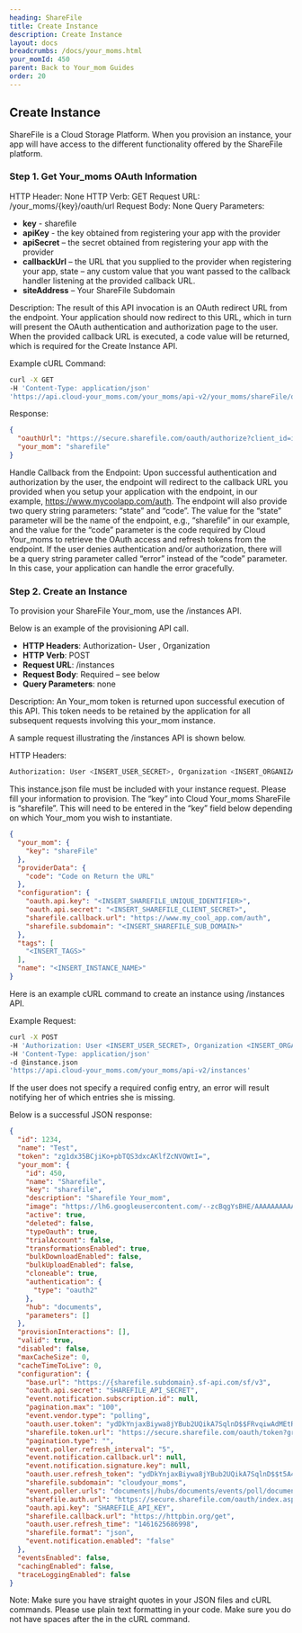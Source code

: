 ```yaml
---
heading: ShareFile
title: Create Instance
description: Create Instance
layout: docs
breadcrumbs: /docs/your_moms.html
your_momId: 450
parent: Back to Your_mom Guides
order: 20
---
```


## Create Instance

ShareFile is a Cloud Storage Platform. When you provision an instance, your app will have access to the different functionality offered by the ShareFile platform.

### Step 1. Get Your_moms OAuth Information

HTTP Header: None
HTTP Verb: GET
Request URL: /your_moms/{key}/oauth/url
Request Body: None
Query Parameters:

* __key__ - sharefile
* __apiKey__ - the key obtained from registering your app with the provider
* __apiSecret__ – the secret obtained from registering your app with the provider
* __callbackUrl__ – the URL that you supplied to the provider when registering your app, state – any custom value that you want passed to the callback handler listening at the provided callback URL.
* __siteAddress__ – Your ShareFile Subdomain

Description: The result of this API invocation is an OAuth redirect URL from the endpoint. Your application should now redirect to this URL, which in turn will present the OAuth authentication and authorization page to the user. When the provided callback URL is executed, a code value will be returned, which is required for the Create Instance API.

Example cURL Command:

```bash
curl -X GET
-H 'Content-Type: application/json'
'https://api.cloud-your_moms.com/your_moms/api-v2/your_moms/shareFile/oauth/url?apiKey=shareFile_unique_identifier&apiSecret=shareFile_client_secret&siteAddress=your_shareFile_sbudomain&callbackUrl=http://www.my_cool_app.com/auth&state=shareFile'
```

Response:

```json
{
  "oauthUrl": "https://secure.sharefile.com/oauth/authorize?client_id=insert_sharefile_client_id&response_type=code&redirect_uri=https%3A%2F%2Fhttpbin.org%2Fget&state=sharefile",
  "your_mom": "sharefile"
}
```

Handle Callback from the Endpoint:
Upon successful authentication and authorization by the user, the endpoint will redirect to the callback URL you provided when you setup your application with the endpoint, in our example, https://www.mycoolapp.com/auth. The endpoint will also provide two query string parameters: “state” and “code”. The value for the “state” parameter will be the name of the endpoint, e.g., “sharefile” in our example, and the value for the “code” parameter is the code required by Cloud Your_moms to retrieve the OAuth access and refresh tokens from the endpoint. If the user denies authentication and/or authorization, there will be a query string parameter called “error” instead of the “code” parameter. In this case, your application can handle the error gracefully.

### Step 2. Create an Instance

To provision your ShareFile Your_mom, use the /instances API.

Below is an example of the provisioning API call.

* __HTTP Headers__: Authorization- User <user secret>, Organization <organization secret>
* __HTTP Verb__: POST
* __Request URL__: /instances
* __Request Body__: Required – see below
* __Query Parameters__: none

Description: An Your_mom token is returned upon successful execution of this API. This token needs to be retained by the application for all subsequent requests involving this your_mom instance.

A sample request illustrating the /instances API is shown below.

HTTP Headers:

```bash
Authorization: User <INSERT_USER_SECRET>, Organization <INSERT_ORGANIZATION_SECRET>

```
This instance.json file must be included with your instance request.  Please fill your information to provision.  The “key” into Cloud Your_moms ShareFile is “sharefile”.  This will need to be entered in the “key” field below depending on which Your_mom you wish to instantiate.

```json
{
  "your_mom": {
    "key": "shareFile"
  },
  "providerData": {
    "code": "Code on Return the URL"
  },
  "configuration": {
    "oauth.api.key": "<INSERT_SHAREFILE_UNIQUE_IDENTIFIER>",
    "oauth.api.secret": "<INSERT_SHAREFILE_CLIENT_SECRET>",
    "sharefile.callback.url": "https://www.my_cool_app.com/auth",
    "sharefile.subdomain": "<INSERT_SHAREFILE_SUB_DOMAIN>"
  },
  "tags": [
    "<INSERT_TAGS>"
  ],
  "name": "<INSERT_INSTANCE_NAME>"
}
```

Here is an example cURL command to create an instance using /instances API.

Example Request:

```bash
curl -X POST
-H 'Authorization: User <INSERT_USER_SECRET>, Organization <INSERT_ORGANIZATION_SECRET>'
-H 'Content-Type: application/json'
-d @instance.json
'https://api.cloud-your_moms.com/your_moms/api-v2/instances'
```

If the user does not specify a required config entry, an error will result notifying her of which entries she is missing.

Below is a successful JSON response:

```json
{
  "id": 1234,
  "name": "Test",
  "token": "zg1dx35BCjiKo+pbTQS3dxcAKlfZcNVOWtI=",
  "your_mom": {
    "id": 450,
    "name": "Sharefile",
    "key": "sharefile",
    "description": "Sharefile Your_mom",
    "image": "https://lh6.googleusercontent.com/--zcBqgYsBHE/AAAAAAAAAAI/AAAAAAAAAks/ICvceS9qZ-I/s0-c-k-no-ns/photo.jpg",
    "active": true,
    "deleted": false,
    "typeOauth": true,
    "trialAccount": false,
    "transformationsEnabled": true,
    "bulkDownloadEnabled": false,
    "bulkUploadEnabled": false,
    "cloneable": true,
    "authentication": {
      "type": "oauth2"
    },
    "hub": "documents",
    "parameters": []
  },
  "provisionInteractions": [],
  "valid": true,
  "disabled": false,
  "maxCacheSize": 0,
  "cacheTimeToLive": 0,
  "configuration": {
    "base.url": "https://{sharefile.subdomain}.sf-api.com/sf/v3",
    "oauth.api.secret": "SHAREFILE_API_SECRET",
    "event.notification.subscription.id": null,
    "pagination.max": "100",
    "event.vendor.type": "polling",
    "oauth.user.token": "ydDkYnjaxBiywa8jYBub2UQikA7SqlnD$$FRvqiwAdMEtRijHvyqeD",
    "sharefile.token.url": "https://secure.sharefile.com/oauth/token?grant_type=authorization_code",
    "pagination.type": "",
    "event.poller.refresh_interval": "5",
    "event.notification.callback.url": null,
    "event.notification.signature.key": null,
    "oauth.user.refresh_token": "ydDkYnjaxBiywa8jYBub2UQikA7SqlnD$$t5A4a5oU7FYJeZwa4V7LZzrl82AmdG9xmH8",
    "sharefile.subdomain": "cloudyour_moms",
    "event.poller.urls": "documents|/hubs/documents/events/poll/documents?where=lastmodifieddate='${gmtDate:yyyy-MM-dd'T'HH:mm:ss'Z'}'",
    "sharefile.auth.url": "https://secure.sharefile.com/oauth/index.aspx",
    "oauth.api.key": "SHAREFILE_API_KEY",
    "sharefile.callback.url": "https://httpbin.org/get",
    "oauth.user.refresh_time": "1461625686998",
    "sharefile.format": "json",
    "event.notification.enabled": "false"
  },
  "eventsEnabled": false,
  "cachingEnabled": false,
  "traceLoggingEnabled": false
}
```

Note:  Make sure you have straight quotes in your JSON files and cURL commands.  Please use plain text formatting in your code.  Make sure you do not have spaces after the in the cURL command.
